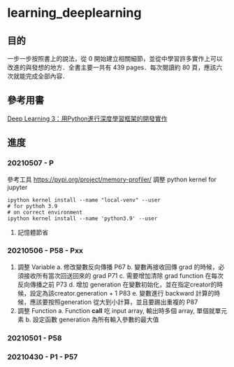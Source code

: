# learning_deeplearning

## 目的
一步一步按照書上的說法，從 0 開始建立相關細節，並從中學習許多實作上可以改進的與發想的地方．全書主要一共有 439 pages．每次閱讀約 80 頁，應該六次就能完成全部內容．

## 參考用書
[Deep Learning 3：用Python進行深度學習框架的開發實作](https://www.books.com.tw/products/0010887759?gclid=Cj0KCQjw1a6EBhC0ARIsAOiTkrHlvtopTx7NQStp6X7vkPwGtPdXWNm_gQ-MT3ayQNHX-ePDo_RO0vcaAlaZEALw_wcB)


## 進度


### 20210507 - P
參考工具 https://pypi.org/project/memory-profiler/
調整 python kernel for jupyter
```shell
ipython kernel install --name "local-venv" --user
# for pythoh 3.9
# on correct environment
ipython kernel install --name 'python3.9' --user
```
1. 記憶體節省
### 20210506 - P58 - Pxx
1. 調整 Variable 
    a. 修改變數反向傳播 P67
    b. 變數再接收回傳 grad 的時候，必須接收所有當次回送回來的 grad P71
    c. 需要增加清除 grad function 在每次反向傳播之前 P73
    d. 增加 generation 在變數初始化，並在指定creator的時候，設定為該creator.generation + 1 P83
    e. 變數進行 backward 計算的時候，應該要按照generation 從大到小計算，並且要踢出重複的 P87
2. 調整 Function
    a. Function __call__ 吃 input array, 輸出時多個 array, 單個就單元素
    b. 設定函數 generation 為所有輸入參數的最大值

### 20210501 - P58
### 20210430 - P1 - P57

